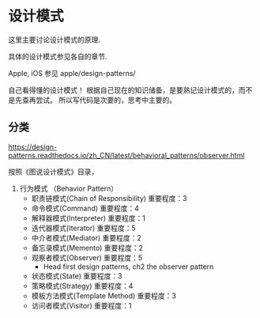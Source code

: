 # 设计模式

这里主要讨论设计模式的原理.

具体的设计模式参见各自的章节.

Apple, iOS 参见 apple/design-patterns/

自己看得懂的设计模式！
根据自己现在的知识储备，是要熟记设计模式的，而不是先查再尝试。
所以写代码是次要的，思考中主要的。



## 分类

https://design-patterns.readthedocs.io/zh_CN/latest/behavioral_patterns/observer.html

按照《图说设计模式》目录，

1. 行为模式 （Behavior Pattern）
   * 职责链模式(Chain of Responsibility) 重要程度：3
   * 命令模式(Command)   重要程度：4
   * 解释器模式(Interpreter)  重要程度：1
   * 迭代器模式(Iterator)  重要程度：5
   * 中介者模式(Mediator)  重要程度：2
   * 备忘录模式(Memento)  重要程度：2
   * 观察者模式(Observer) 重要程度：5 
      * Head first design patterns, ch2 the observer pattern
   * 状态模式(State) 重要程度：3
   * 策略模式(Strategy)  重要程度：4
   * 模板方法模式(Template Method)  重要程度：3
   * 访问者模式(Visitor)  重要程度：1






